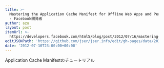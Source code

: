 ```yaml
---
title: >-
  Mastering the Application Cache Manifest for Offline Web Apps and Performance
  - Facebook開発者
author: azu
layout: post
itemUrl: >-
  https://developers.facebook.com/html5/blog/post/2012/07/16/mastering-the-application-cache-manifest-for-offline-web-apps-and-performance/
editJSONPath: 'https://github.com/jser/jser.info/edit/gh-pages/data/2012/07/index.json'
date: '2012-07-10T23:00:00+00:00'
---
```

Application Cache Manifestのチュートリアル
